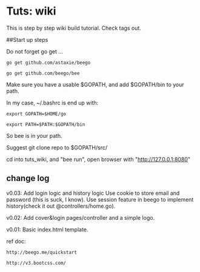 
# Tuts: wiki



This is step by step wiki build tutorial.
Check tags out.



##Start up steps



 Do not forget go get ...


    go get github.com/astaxie/beego
    
    go get github.com/beego/bee


Make sure you have a usable $GOPATH, and add $GOPATH/bin to your path.



In my case, ~/.bashrc is end up with:



    export GOPATH=$HOME/go
    
    export PATH=$PATH:$GOPATH/bin



So bee is in your path. 



 Suggest git clone repo to $GOPATH/src/

 cd into tuts_wiki, and "bee run", open browser with "http://127.0.0.1:8080"





## change log

v0.03: Add login logic and history logic
	Use cookie to store email and password (this is suck, I know).
	Use session feature in beego to implement history(check it out @controllers/home.go).

v0.02: Add cover&login pages/controller and a simple logo.

v0.01: Basic index.html template.

ref doc:

    http://beego.me/quickstart

	http://v3.bootcss.com/